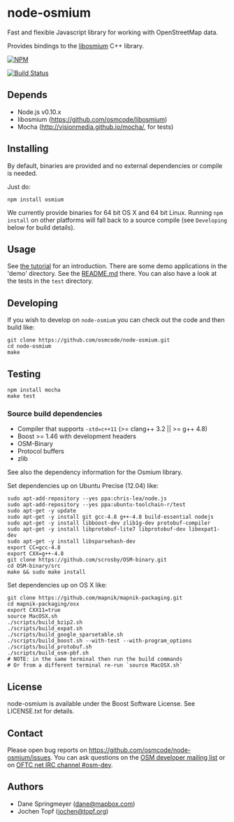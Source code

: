 # node-osmium

Fast and flexible Javascript library for working with OpenStreetMap data.

Provides bindings to the [libosmium](https://github.com/osmcode/libosmium)
C++ library.

[![NPM](https://nodei.co/npm/osmium.png?downloads=true&downloadRank=true)](https://nodei.co/npm/osmium/)

[![Build Status](https://secure.travis-ci.org/osmcode/node-osmium.png)](http://travis-ci.org/osmcode/node-osmium)

## Depends

 - Node.js v0.10.x
 - libosmium (https://github.com/osmcode/libosmium)
 - Mocha (http://visionmedia.github.io/mocha/, for tests)

## Installing

By default, binaries are provided and no external dependencies or compile is
needed.

Just do:

    npm install osmium

We currently provide binaries for 64 bit OS X and 64 bit Linux. Running `npm
install` on other platforms will fall back to a source compile (see
`Developing` below for build details).


## Usage

See [the tutorial](doc/tutorial.md) for an introduction. There are some demo
applications in the 'demo' directory. See the [README.md](demo/README.md)
there. You can also have a look at the tests in the `test` directory.


## Developing

If you wish to develop on `node-osmium` you can check out the code and then
build like:

    git clone https://github.com/osmcode/node-osmium.git
    cd node-osmium
    make

## Testing

    npm install mocha
    make test

### Source build dependencies

 - Compiler that supports `-std=c++11` (>= clang++ 3.2 || >= g++ 4.8)
 - Boost >= 1.46 with development headers
 - OSM-Binary
 - Protocol buffers
 - zlib

See also the dependency information for the Osmium library.

Set dependencies up on Ubuntu Precise (12.04) like:

    sudo apt-add-repository --yes ppa:chris-lea/node.js
    sudo apt-add-repository --yes ppa:ubuntu-toolchain-r/test
    sudo apt-get -y update
    sudo apt-get -y install git gcc-4.8 g++-4.8 build-essential nodejs
    sudo apt-get -y install libboost-dev zlib1g-dev protobuf-compiler
    sudo apt-get -y install libprotobuf-lite7 libprotobuf-dev libexpat1-dev
    sudo apt-get -y install libsparsehash-dev
    export CC=gcc-4.8
    export CXX=g++-4.8
    git clone https://github.com/scrosby/OSM-binary.git
    cd OSM-binary/src
    make && sudo make install

Set dependencies up on OS X like:

    git clone https://github.com/mapnik/mapnik-packaging.git
    cd mapnik-packaging/osx
    export CXX11=true
    source MacOSX.sh
    ./scripts/build_bzip2.sh
    ./scripts/build_expat.sh
    ./scripts/build_google_sparsetable.sh
    ./scripts/build_boost.sh --with-test --with-program_options
    ./scripts/build_protobuf.sh
    ./scripts/build_osm-pbf.sh
    # NOTE: in the same terminal then run the build commands
    # Or from a different terminal re-run `source MacOSX.sh`

## License

node-osmium is available under the Boost Software License. See LICENSE.txt for
details.

## Contact

Please open bug reports on https://github.com/osmcode/node-osmium/issues. You
can ask questions on the
[OSM developer mailing list](https://lists.openstreetmap.org/listinfo/dev)
or on [OFTC net IRC channel #osm-dev](https://wiki.openstreetmap.org/wiki/Irc).

## Authors

 - Dane Springmeyer (dane@mapbox.com)
 - Jochen Topf (jochen@topf.org)

